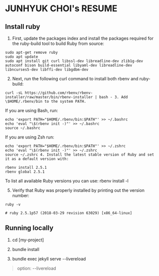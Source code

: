 # JUNHYUK CHOI's RESUME

## Install ruby

1. First, update the packages index and install the packages required for the ruby-build tool to build Ruby from source:

```shell
sudo apt-get remove ruby
sudo apt update
sudo apt install git curl libssl-dev libreadline-dev zlib1g-dev autoconf bison build-essential libyaml-dev libreadline-dev libncurses5-dev libffi-dev libgdbm-dev
```

2. Next, run the following curl command to install both rbenv and ruby-build:

```shell
curl -sL https://github.com/rbenv/rbenv-installer/raw/master/bin/rbenv-installer | bash - 3. Add \$HOME/.rbenv/bin to the system PATH.
```

If you are using Bash, run:

```shell
echo 'export PATH="$HOME/.rbenv/bin:$PATH"' >> ~/.bashrc
echo 'eval "\$(rbenv init -)"' >> ~/.bashrc
source ~/.bashrc
```

If you are using Zsh run:

```shell
echo 'export PATH="$HOME/.rbenv/bin:$PATH"' >> ~/.zshrc
echo 'eval "\$(rbenv init -)"' >> ~/.zshrc
source ~/.zshrc 4. Install the latest stable version of Ruby and set it as a default version with:
```

```shell
rbenv install 2.5.1
rbenv global 2.5.1
```

To list all available Ruby versions you can use: rbenv install -l

5. Verify that Ruby was properly installed by printing out the version number:

```shell
ruby -v

# ruby 2.5.1p57 (2018-03-29 revision 63029) [x86_64-linux]
```

## Running locally

1. cd [my-project]

2. bundle install

3. bundle exec jekyll serve --livereload

> option: --livereload
